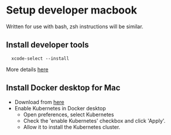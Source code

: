 # Setup developer macbook
Written for use with bash, zsh instructions will be similar.

## Install developer tools
```
  xcode-select --install
```

More details [here](http://osxdaily.com/2014/02/12/install-command-line-tools-mac-os-x/)

## Install Docker desktop for Mac
* Download from [here](https://docs.docker.com/docker-for-mac/install/)
* Enable Kubernetes in Docker desktop
  * Open preferences, select Kubernetes
  * Check the 'enable Kubernetes' checkbox and click 'Apply'.
  * Allow it to install the Kubernetes cluster.
